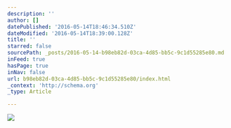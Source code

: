 ```yaml
---
description: ''
author: []
datePublished: '2016-05-14T18:46:34.510Z'
dateModified: '2016-05-14T18:39:00.128Z'
title: ''
starred: false
sourcePath: _posts/2016-05-14-b98eb82d-03ca-4d85-bb5c-9c1d55285e80.md
inFeed: true
hasPage: true
inNav: false
url: b98eb82d-03ca-4d85-bb5c-9c1d55285e80/index.html
_context: 'http://schema.org'
_type: Article

---
```

![](https://the-grid-user-content.s3-us-west-2.amazonaws.com/d55988a6-51c7-41f9-9b0c-3fe18f932201.jpg)